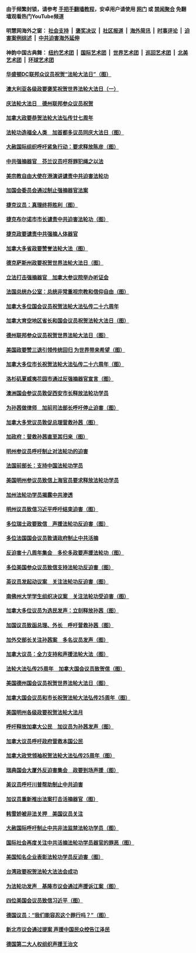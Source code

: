 #### 由于频繁封锁，请参考 [手把手翻墙教程](https://github.com/gfw-breaker/guides/wiki/)，安卓用户请使用 [网门](https://github.com/gfw-breaker/bn-android/blob/master/ogate.md?t=05261154) 或 [禁闻聚合](https://github.com/gfw-breaker/bn-android) 免翻墙观看热门YouTube频道 

#### 明慧网海外之窗：&nbsp;[社会支持](140.md?t=05261154) &nbsp;|&nbsp; [褒奖决议](282.md?t=05261154) &nbsp;|&nbsp; [社区报道](91.md?t=05261154) &nbsp;|&nbsp; [海外简讯](245.md?t=05261154) &nbsp;|&nbsp; [时事评论](251.md?t=05261154) &nbsp;|&nbsp; [迫害案例综述](328.md?t=05261154) &nbsp;|&nbsp; [中共迫害海外延伸](236.md?t=05261154) 

#### 神韵中国古典舞：&nbsp;[纽约艺术团](nf4778.md?t=05261154) &nbsp;|&nbsp; [国际艺术团](nf4780.md?t=05261154) &nbsp;|&nbsp; [世界艺术团](nf5951.md?t=05261154) &nbsp;|&nbsp; [巡回艺术团](nf4779.md?t=05261154) &nbsp;|&nbsp; [北美艺术团](nf1148019.md?t=05261154) &nbsp;|&nbsp; [环球艺术团](nf1299941.md?t=05261154)  

#### [华盛顿DC联邦众议员祝贺“法轮大法日”（图）](../pages/140/387526.md?t=05261154) 

#### [澳大利亚各级政要褒奖祝贺世界法轮大法日（一）](../pages/140/387373.md?t=05261154) 

#### [庆法轮大法日　德州联邦参众议员祝贺](../pages/140/387359.md?t=05261154) 

#### [加拿大政要恭贺法轮大法弘传廿七周年](../pages/140/387296.md?t=05261154) 

#### [法轮功造福全人类　加首都多议员同庆大法日（图）](../pages/140/386620.md?t=05261154) 

#### [大赦国际组织呼吁紧急行动：要求释放陈彦（图）](../pages/140/385842.md?t=05261154) 

#### [中共强摘器官　芬兰议员吁将罪犯绳之以法](../pages/140/384647.md?t=05261154) 

#### [美宗教自由大使在港演讲谴责中共迫害法轮功](../pages/140/383666.md?t=05261154) 

#### [加国会委员会通过制止强摘器官法案](../pages/140/383384.md?t=05261154) 

#### [捷克议员：真理终将胜利（图）](../pages/140/375164.md?t=05261154) 

#### [捷克布尔诺市市长谴责中共迫害法轮功（图）](../pages/140/372488.md?t=05261154) 

#### [捷克政要谴责中共强摘人体器官](../pages/140/372064.md?t=05261154) 

#### [加拿大多省政要赞誉法轮大法（图）](../pages/140/368182.md?t=05261154) 

#### [德克萨斯州政要祝贺世界法轮大法日（图）](../pages/140/368168.md?t=05261154) 

#### [立法打击强摘器官　加拿大参议院举办听证会](../pages/140/368073.md?t=05261154) 

#### [法国总统办公室：总统非常重视宗教和信仰自由（图）](../pages/140/366732.md?t=05261154) 

#### [加拿大多位国会议员祝贺法轮大法弘传二十六周年](../pages/140/366197.md?t=05261154) 

#### [加拿大育空地区省长和国会议员祝贺法轮大法日（图）](../pages/140/366153.md?t=05261154) 

#### [德州联邦参众议员祝贺世界法轮大法日（图）](../pages/140/366155.md?t=05261154) 

#### [美国政要赞三退引领传统回归  为世界带来希望（图）](../pages/140/366061.md?t=05261154) 

#### [加拿大多位市长祝贺法轮大法弘传二十六周年（图）](../pages/140/365662.md?t=05261154) 

#### [洛杉矶夏威夷花园市通过反强摘器官宣言（图）](../pages/140/363015.md?t=05261154) 

#### [澳洲国会参议员敦促西安市长释放法轮功学员](../pages/140/359317.md?t=05261154) 

#### [为孙茜做律师　加前司法部长呼吁停止迫害（图）](../pages/140/357409.md?t=05261154) 

#### [加拿大多党议员敦促总理营救孙茜（图）](../pages/140/356609.md?t=05261154) 

#### [加政府：营救孙茜直至其归来（图）](../pages/140/356085.md?t=05261154) 

#### [明州参议员呼吁制止对法轮功的迫害](../pages/140/355782.md?t=05261154) 

#### [法国前部长：支持中国法轮功学员](../pages/140/355533.md?t=05261154) 

#### [美国明州参议员致信上海官员要求释放法轮功学员](../pages/140/353946.md?t=05261154) 

#### [加州法轮功学员揭露中共渗透](../pages/140/353810.md?t=05261154) 

#### [明州议员致信习近平呼吁结束迫害（图）](../pages/140/352022.md?t=05261154) 

#### [多位瑞士政要致信　声援法轮功反迫害（图）](../pages/140/351582.md?t=05261154) 

#### [多位法国国会议员敦请政府制止中共活摘](../pages/140/351586.md?t=05261154) 

#### [反迫害十八周年集会　多伦多政要声援法轮功（图）](../pages/140/351530.md?t=05261154) 

#### [多位美国参众议员致信支持法轮功反迫害（图）](../pages/140/351535.md?t=05261154) 

#### [英议员发起动议案　关注法轮功反迫害（图）](../pages/140/351176.md?t=05261154) 

#### [南佛州大学学生组织决议案　关注法轮功受迫害（图）](../pages/140/350856.md?t=05261154) 

#### [加拿大多位议员为选民发声：立刻释放孙茜（图）](../pages/140/350197.md?t=05261154) 

#### [加国议员致函总理、外长　呼吁营救孙茜（图）](../pages/140/349940.md?t=05261154) 

#### [加外交部长关注孙茜案　多名议员发声（图）](../pages/140/348619.md?t=05261154) 

#### [加拿大议员：全力支持和声援法轮大法（图）](../pages/140/348617.md?t=05261154) 

#### [法轮大法弘传25周年　加拿大国会议员致贺信（图）](../pages/140/348526.md?t=05261154) 

#### [美国德州国会议员祝贺世界法轮大法日（图）](../pages/140/348211.md?t=05261154) 

#### [加拿大国会议员和市长祝贺法轮大法弘传25周年（图）](../pages/140/347896.md?t=05261154) 

#### [美国明州各级政要祝贺法轮大法月](../pages/140/347662.md?t=05261154) 

#### [呼吁释放加拿大公民　加议员为孙茜发声（图）](../pages/140/347645.md?t=05261154) 

#### [加拿大议员呼吁政府营救本国公民](../pages/140/346803.md?t=05261154) 

#### [加拿大政党领袖祝贺法轮大法弘传25周年（图）](../pages/140/346798.md?t=05261154) 

#### [瑞典国会大厦外反迫害集会　政要到场声援（图）](../pages/140/346802.md?t=05261154) 

#### [美议员呼吁川普帮助制止中共迫害](../pages/140/345583.md?t=05261154) 

#### [加议员重新推出法案打击活摘器官（图）](../pages/140/345324.md?t=05261154) 

#### [韩雪娇被非法关押　美国议员关注](../pages/140/344391.md?t=05261154) 

#### [大赦国际呼吁制止中共非法监禁法轮功学员（图）](../pages/140/343541.md?t=05261154) 

#### [国际社会再度关注中共活摘法轮功学员器官的罪恶（图）](../pages/140/343083.md?t=05261154) 

#### [美国知名企业表彰法轮功学员反迫害（图）](../pages/140/339658.md?t=05261154) 

#### [台湾政要祝贺法轮大法法会成功](../pages/140/338527.md?t=05261154) 

#### [为法轮功发声　基隆市议会通过声援诉江案（图）](../pages/140/338465.md?t=05261154) 

#### [四位美国会议员致信习近平（图）](../pages/140/337263.md?t=05261154) 

#### [德国议员：“我们能容忍这个罪行吗？”（图）](../pages/140/337008.md?t=05261154) 

#### [新北市议会通过提案 声援中国民众控告江泽民](../pages/140/336623.md?t=05261154) 

#### [德国第二大人权组织声援王治文](../pages/140/333590.md?t=05261154) 

